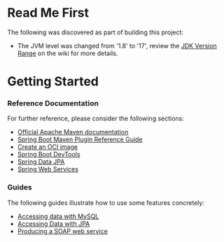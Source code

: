 # Read Me First
The following was discovered as part of building this project:

* The JVM level was changed from '1.8' to '17', review the [JDK Version Range](https://github.com/spring-projects/spring-framework/wiki/Spring-Framework-Versions#jdk-version-range) on the wiki for more details.

# Getting Started

### Reference Documentation
For further reference, please consider the following sections:

* [Official Apache Maven documentation](https://maven.apache.org/guides/index.html)
* [Spring Boot Maven Plugin Reference Guide](https://docs.spring.io/spring-boot/docs/3.0.11/maven-plugin/reference/html/)
* [Create an OCI image](https://docs.spring.io/spring-boot/docs/3.0.11/maven-plugin/reference/html/#build-image)
* [Spring Boot DevTools](https://docs.spring.io/spring-boot/docs/3.0.11/reference/htmlsingle/index.html#using.devtools)
* [Spring Data JPA](https://docs.spring.io/spring-boot/docs/3.0.11/reference/htmlsingle/index.html#data.sql.jpa-and-spring-data)
* [Spring Web Services](https://docs.spring.io/spring-boot/docs/3.0.11/reference/htmlsingle/index.html#io.webservices)

### Guides
The following guides illustrate how to use some features concretely:

* [Accessing data with MySQL](https://spring.io/guides/gs/accessing-data-mysql/)
* [Accessing Data with JPA](https://spring.io/guides/gs/accessing-data-jpa/)
* [Producing a SOAP web service](https://spring.io/guides/gs/producing-web-service/)

